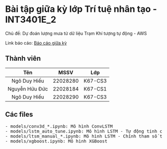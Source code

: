 # Bài tập giữa kỳ lớp Trí tuệ nhân tạo - INT3401E_2
Chủ đề: Dự đoán lượng mưa từ dữ liệu Trạm Khí tượng tự động - AWS

Link báo cáo: [Báo cáo giữa kỳ](https://drive.google.com/file/d/1Y-6VS7OPucP6l5SQgMk178c5hPWLFQ4R/view)
## Thành viên
| Tên | MSSV | Lớp |
| :---: | :---: | :---: |
| Ngô Duy Hiếu | 22028280 | K67-CS3 |
| Nguyễn Hữu Đức | 22028184 | K67-CS1 |
| Ngô Duy Hiếu | 22028290 | K67-CS3 |

## Các files
<pre>
- models/conv3d_*.ipynb: Mô hình ConvLSTM
- models/lstm_auto_tune.ipynb: Mô hình LSTM - Tự động tinh chỉnh tham số
- models/ltsm_manual_*.ipynb: Mô hình LSTM - Chỉnh tham số thủ công
- models/xgboost.ipynb: Mô hình XGBoost
</pre>
